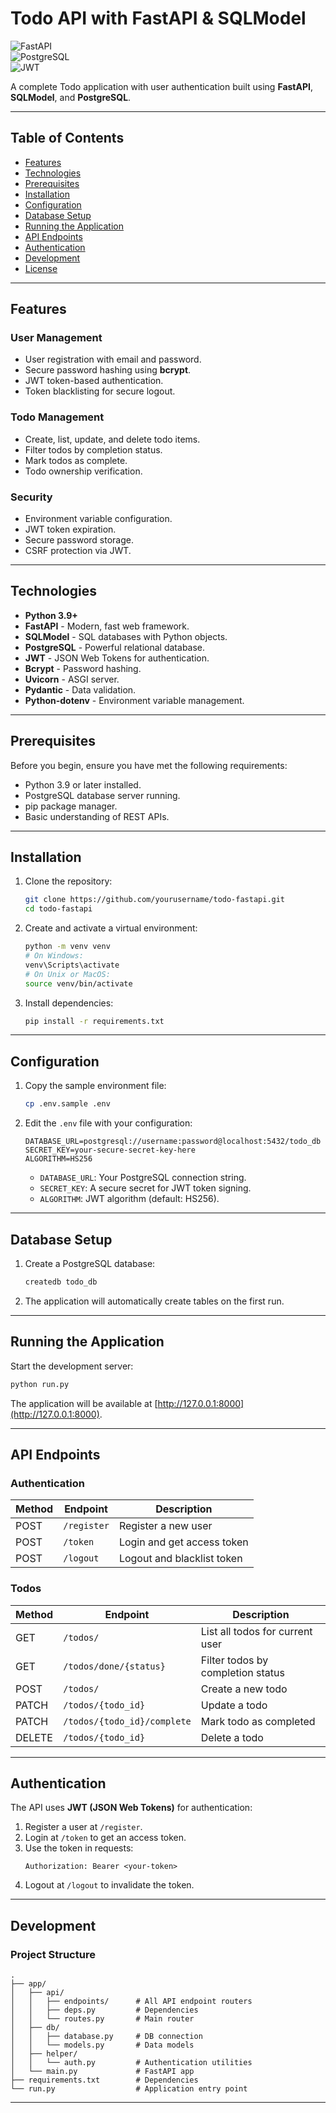 # Todo API with FastAPI & SQLModel

![FastAPI](https://img.shields.io/badge/FastAPI-005571?style=for-the-badge&logo=fastapi)  
![PostgreSQL](https://img.shields.io/badge/PostgreSQL-316192?style=for-the-badge&logo=postgresql&logoColor=white)  
![JWT](https://img.shields.io/badge/JWT-black?style=for-the-badge&logo=JSON%20web%20tokens)  

A complete Todo application with user authentication built using **FastAPI**, **SQLModel**, and **PostgreSQL**.

---

## Table of Contents
- [Features](#features)
- [Technologies](#technologies)
- [Prerequisites](#prerequisites)
- [Installation](#installation)
- [Configuration](#configuration)
- [Database Setup](#database-setup)
- [Running the Application](#running-the-application)
- [API Endpoints](#api-endpoints)
- [Authentication](#authentication)
- [Development](#development)
- [License](#license)

---

## Features

### User Management
- User registration with email and password.
- Secure password hashing using **bcrypt**.
- JWT token-based authentication.
- Token blacklisting for secure logout.

### Todo Management
- Create, list, update, and delete todo items.
- Filter todos by completion status.
- Mark todos as complete.
- Todo ownership verification.

### Security
- Environment variable configuration.
- JWT token expiration.
- Secure password storage.
- CSRF protection via JWT.

---

## Technologies

- **Python 3.9+**
- **FastAPI** - Modern, fast web framework.
- **SQLModel** - SQL databases with Python objects.
- **PostgreSQL** - Powerful relational database.
- **JWT** - JSON Web Tokens for authentication.
- **Bcrypt** - Password hashing.
- **Uvicorn** - ASGI server.
- **Pydantic** - Data validation.
- **Python-dotenv** - Environment variable management.

---

## Prerequisites

Before you begin, ensure you have met the following requirements:
- Python 3.9 or later installed.
- PostgreSQL database server running.
- pip package manager.
- Basic understanding of REST APIs.

---

## Installation

1. Clone the repository:
   ```bash
   git clone https://github.com/yourusername/todo-fastapi.git
   cd todo-fastapi
   ```

2. Create and activate a virtual environment:
   ```bash
   python -m venv venv
   # On Windows:
   venv\Scripts\activate
   # On Unix or MacOS:
   source venv/bin/activate
   ```

3. Install dependencies:
   ```bash
   pip install -r requirements.txt
   ```

---

## Configuration

1. Copy the sample environment file:
   ```bash
   cp .env.sample .env
   ```

2. Edit the `.env` file with your configuration:
   ```env
   DATABASE_URL=postgresql://username:password@localhost:5432/todo_db
   SECRET_KEY=your-secure-secret-key-here
   ALGORITHM=HS256
   ```

   - `DATABASE_URL`: Your PostgreSQL connection string.
   - `SECRET_KEY`: A secure secret for JWT token signing.
   - `ALGORITHM`: JWT algorithm (default: HS256).

---

## Database Setup

1. Create a PostgreSQL database:
   ```bash
   createdb todo_db
   ```

2. The application will automatically create tables on the first run.

---

## Running the Application

Start the development server:
```bash
python run.py
```

The application will be available at [http://127.0.0.1:8000](http://127.0.0.1:8000).

---

## API Endpoints

### Authentication
| Method | Endpoint   | Description              |
|--------|------------|--------------------------|
| POST   | `/register`| Register a new user      |
| POST   | `/token`   | Login and get access token |
| POST   | `/logout`  | Logout and blacklist token |

### Todos
| Method | Endpoint                  | Description                  |
|--------|---------------------------|------------------------------|
| GET    | `/todos/`                 | List all todos for current user |
| GET    | `/todos/done/{status}`    | Filter todos by completion status |
| POST   | `/todos/`                 | Create a new todo            |
| PATCH  | `/todos/{todo_id}`        | Update a todo                |
| PATCH  | `/todos/{todo_id}/complete` | Mark todo as completed       |
| DELETE | `/todos/{todo_id}`        | Delete a todo                |

---

## Authentication

The API uses **JWT (JSON Web Tokens)** for authentication:

1. Register a user at `/register`.
2. Login at `/token` to get an access token.
3. Use the token in requests:
   ```http
   Authorization: Bearer <your-token>
   ```
4. Logout at `/logout` to invalidate the token.

---

## Development

### Project Structure
```
.
├── app/
│   ├── api/
│   │   ├── endpoints/      # All API endpoint routers
│   │   ├── deps.py         # Dependencies
│   │   └── routes.py       # Main router
│   ├── db/
│   │   ├── database.py     # DB connection
│   │   └── models.py       # Data models
│   ├── helper/
│   │   └── auth.py         # Authentication utilities
│   └── main.py             # FastAPI app
├── requirements.txt        # Dependencies
└── run.py                  # Application entry point
```

---